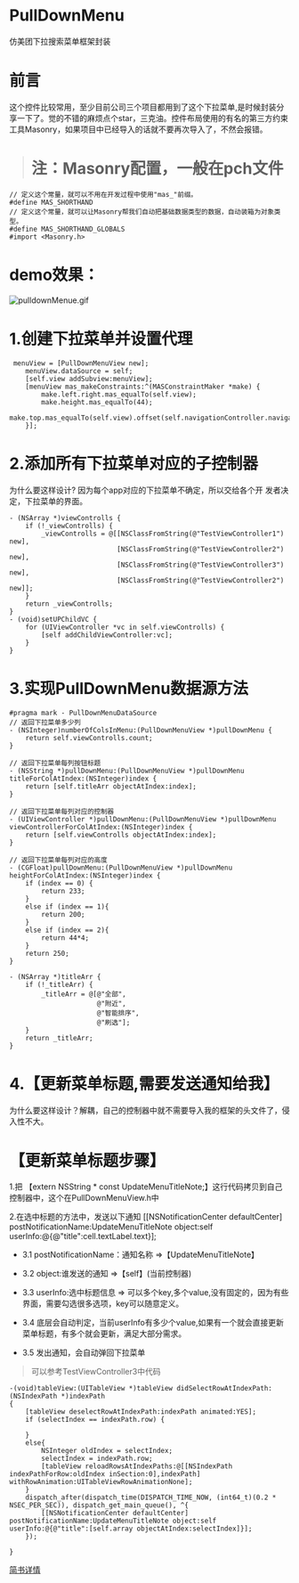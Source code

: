 # PullDownMenu
仿美团下拉搜索菜单框架封装
# 前言
这个控件比较常用，至少目前公司三个项目都用到了这个下拉菜单,是时候封装分享一下了。觉的不错的麻烦点个star，三克油。控件布局使用的有名的第三方约束工具Masonry，如果项目中已经导入的话就不要再次导入了，不然会报错。
> #  注：Masonry配置，一般在pch文件

```
// 定义这个常量，就可以不用在开发过程中使用"mas_"前缀。
#define MAS_SHORTHAND
// 定义这个常量，就可以让Masonry帮我们自动把基础数据类型的数据，自动装箱为对象类型。
#define MAS_SHORTHAND_GLOBALS
#import <Masonry.h>

```
# demo效果：

![pulldownMenue.gif](http://upload-images.jianshu.io/upload_images/1071689-77bdd45704a50d80.gif?imageMogr2/auto-orient/strip)

# 1.创建下拉菜单并设置代理
```
 menuView = [PullDownMenuView new];
    menuView.dataSource = self;
    [self.view addSubview:menuView];
    [menuView mas_makeConstraints:^(MASConstraintMaker *make) {
        make.left.right.mas_equalTo(self.view);
        make.height.mas_equalTo(44);
        make.top.mas_equalTo(self.view).offset(self.navigationController.navigationBar.frame.size.height+20);
    }];

```
# 2.添加所有下拉菜单对应的子控制器

为什么要这样设计? 因为每个app对应的下拉菜单不确定，所以交给各个开 发者决定，下拉菜单的界面。
```
- (NSArray *)viewControlls {
    if (!_viewControlls) {
        _viewControlls = @[[NSClassFromString(@"TestViewController1") new],
                           [NSClassFromString(@"TestViewController2") new],
                           [NSClassFromString(@"TestViewController3") new],
                           [NSClassFromString(@"TestViewController2") new]];
    }
    return _viewControlls;
}
- (void)setUPChildVC {
    for (UIViewController *vc in self.viewControlls) {
        [self addChildViewController:vc];
    }
}
```
# 3.实现PullDownMenu数据源方法
```
#pragma mark - PullDownMenuDataSource
// 返回下拉菜单多少列
- (NSInteger)numberOfColsInMenu:(PullDownMenuView *)pullDownMenu {
    return self.viewControlls.count;
}

// 返回下拉菜单每列按钮标题
- (NSString *)pullDownMenu:(PullDownMenuView *)pullDownMenu titleForColAtIndex:(NSInteger)index {
    return [self.titleArr objectAtIndex:index];
}

// 返回下拉菜单每列对应的控制器
- (UIViewController *)pullDownMenu:(PullDownMenuView *)pullDownMenu viewControllerForColAtIndex:(NSInteger)index {
    return [self.viewControlls objectAtIndex:index];
}

// 返回下拉菜单每列对应的高度
- (CGFloat)pullDownMenu:(PullDownMenuView *)pullDownMenu heightForColAtIndex:(NSInteger)index {
    if (index == 0) {
        return 233;
    }
    else if (index == 1){
        return 200;
    }
    else if (index == 2){
        return 44*4;
    }
    return 250;
}

- (NSArray *)titleArr {
    if (!_titleArr) {
        _titleArr = @[@"全部",
                      @"附近",
                      @"智能排序",
                      @"刷选"];
    }
    return _titleArr;
}
```
# 4.【更新菜单标题,需要发送通知给我】

为什么要这样设计？解耦，自己的控制器中就不需要导入我的框架的头文件了，侵入性不大。

# 【更新菜单标题步骤】

1.把 【extern NSString * const UpdateMenuTitleNote;】这行代码拷贝到自己控制器中，这个在PullDownMenuView.h中

2.在选中标题的方法中，发送以下通知
[[NSNotificationCenter defaultCenter] postNotificationName:UpdateMenuTitleNote object:self userInfo:@{@"title":cell.textLabel.text}];

+ 3.1 postNotificationName：通知名称 =>【UpdateMenuTitleNote】

+ 3.2 object:谁发送的通知 =>【self】(当前控制器)

+ 3.3 userInfo:选中标题信息 => 可以多个key,多个value,没有固定的，因为有些界面，需要勾选很多选项，key可以随意定义。

+ 3.4 底层会自动判定，当前userInfo有多少个value,如果有一个就会直接更新菜单标题，有多个就会更新，满足大部分需求。

+ 3.5 发出通知，会自动弹回下拉菜单
> 可以参考TestViewController3中代码

```
-(void)tableView:(UITableView *)tableView didSelectRowAtIndexPath:(NSIndexPath *)indexPath
{
    [tableView deselectRowAtIndexPath:indexPath animated:YES];
    if (selectIndex == indexPath.row) {
        
    }
    else{
        NSInteger oldIndex = selectIndex;
        selectIndex = indexPath.row;
        [tableView reloadRowsAtIndexPaths:@[[NSIndexPath indexPathForRow:oldIndex inSection:0],indexPath] withRowAnimation:UITableViewRowAnimationNone];
    }
    dispatch_after(dispatch_time(DISPATCH_TIME_NOW, (int64_t)(0.2 * NSEC_PER_SEC)), dispatch_get_main_queue(), ^{
        [[NSNotificationCenter defaultCenter] postNotificationName:UpdateMenuTitleNote object:self userInfo:@{@"title":[self.array objectAtIndex:selectIndex]}];
    });
    
}
```
[简书详情](http://www.jianshu.com/p/69a4ffcd24c5)

